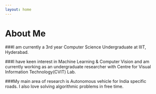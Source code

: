 ```yaml
---
layout: home
---
```

# About Me

###I am currently a 3rd year Computer Science Undergraduate at IIIT, Hyderabad. 

###I have keen interest in Machine Learning & Computer Vision and am currently working as an undergraduate researcher with Centre for Visual Information Technology(CVIT) Lab. 

###My main area of research is Autonomous vehicle for India specific roads. I also love solving algorithmic problems in free time. 
